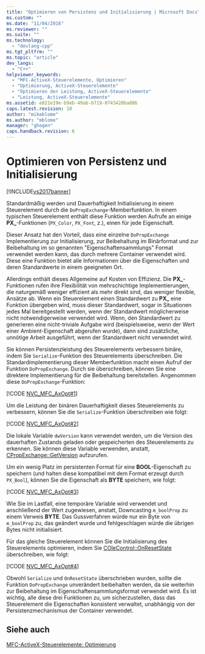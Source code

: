```yaml
---
title: "Optimieren von Persistenz und Initialisierung | Microsoft Docs"
ms.custom: ""
ms.date: "11/04/2016"
ms.reviewer: ""
ms.suite: ""
ms.technology: 
  - "devlang-cpp"
ms.tgt_pltfrm: ""
ms.topic: "article"
dev_langs: 
  - "C++"
helpviewer_keywords: 
  - "MFC-ActiveX-Steuerelemente, Optimieren"
  - "Optimierung, ActiveX-Steuerelemente"
  - "Optimieren der Leistung, ActiveX-Steuerelemente"
  - "Leistung, ActiveX-Steuerelemente"
ms.assetid: e821e19e-b9eb-49ab-b719-0743420ba80b
caps.latest.revision: 10
author: "mikeblome"
ms.author: "mblome"
manager: "ghogen"
caps.handback.revision: 6
---
```

# Optimieren von Persistenz und Initialisierung
[!INCLUDE[vs2017banner](../assembler/inline/includes/vs2017banner.md)]

Standardmäßig werden und Dauerhaftigkeit Initialisierung in einem Steuerelement durch die `DoPropExchange`\-Memberfunktion.  In einem typischen Steuerelement enthält diese Funktion werden Aufrufe an einige **PX\_**\-Funktionen \(`PX_Color`, `PX_Font`, z.\), einen für jede Eigenschaft.  
  
 Dieser Ansatz hat den Vorteil, dass eine einzelne `DoPropExchange` Implementierung zur Initialisierung, zur Beibehaltung im Binärformat und zur Beibehaltung im so genannten "Eigenschaftensammlungs" Format verwendet werden kann, das durch mehrere Container verwendet wird.  Diese eine Funktion bietet alle Informationen über die Eigenschaften und deren Standardwerte in einem geeigneten Ort.  
  
 Allerdings enthält dieses Allgemeine auf Kosten von Effizienz.  Die **PX\_**\-Funktionen rufen ihre Flexibilität von mehrschichtige Implementierungen, die naturgemäß weniger effizient als mehr direkt sind, das weniger flexible, Ansätze ab.  Wenn ein Steuerelement einen Standardwert zu **PX\_** eine Funktion übergeben wird, muss dieser Standardwert, sogar in Situationen jedes Mal bereitgestellt werden, wenn der Standardwert möglicherweise nicht notwendigerweise verwendet wird.  Wenn, den Standardwert zu generieren eine nicht\-triviale Aufgabe wird \(beispielsweise, wenn der Wert einer Ambient\-Eigenschaft abgerufen wurde\), dann sind zusätzliche, unnötige Arbeit ausgeführt, wenn der Standardwert nicht verwendet wird.  
  
 Sie können Persistenzleistung des Steuerelements verbessern binäre, indem Sie `Serialize`\-Funktion des Steuerelements überschreiben.  Die Standardimplementierung dieser Memberfunktion macht einen Aufruf der Funktion `DoPropExchange`.  Durch sie überschreiben, können Sie eine direktere Implementierung für die Beibehaltung bereitstellen.  Angenommen diese `DoPropExchange`\-Funktion:  
  
 [!CODE [NVC_MFC_AxOpt#1](../CodeSnippet/VS_Snippets_Cpp/NVC_MFC_AxOpt#1)]  
  
 Um die Leistung der binären Dauerhaftigkeit dieses Steuerelements zu verbessern, können Sie die `Serialize`\-Funktion überschreiben wie folgt:  
  
 [!CODE [NVC_MFC_AxOpt#2](../CodeSnippet/VS_Snippets_Cpp/NVC_MFC_AxOpt#2)]  
  
 Die lokale Variable `dwVersion` kann verwendet werden, um die Version des dauerhaften Zustands geladen oder gespeicherten des Steuerelements zu erkennen.  Sie können diese Variable verwenden, anstatt, [CPropExchange::GetVersion](../Topic/CPropExchange::GetVersion.md) aufzurufen.  
  
 Um ein wenig Platz im persistenten Format für eine **BOOL**\-Eigenschaft zu speichern \(und halten diese kompatibel mit dem Format erzeugt durch `PX_Bool`\), können Sie die Eigenschaft als **BYTE** speichern, wie folgt:  
  
 [!CODE [NVC_MFC_AxOpt#3](../CodeSnippet/VS_Snippets_Cpp/NVC_MFC_AxOpt#3)]  
  
 Wie Sie im Lastfall, eine temporäre Variable wird verwendet und anschließend der Wert zugewiesen, anstatt, Downcasting `m_boolProp` zu einem Verweis **BYTE**.  Das Gussverfahren würde nur ein Byte von `m_boolProp` zu, das geändert wurde und fehlgeschlagen würde die übrigen Bytes nicht initialisiert.  
  
 Für das gleiche Steuerelement können Sie die Initialisierung des Steuerelements optimieren, indem Sie [COleControl::OnResetState](../Topic/COleControl::OnResetState.md) überschreiben, wie folgt:  
  
 [!CODE [NVC_MFC_AxOpt#4](../CodeSnippet/VS_Snippets_Cpp/NVC_MFC_AxOpt#4)]  
  
 Obwohl `Serialize` und `OnResetState` überschrieben wurden, sollte die Funktion `DoPropExchange` unverändert beibehalten werden, da sie weiterhin zur Beibehaltung im Eigenschaftensammlungsformat verwendet wird.  Es ist wichtig, alle diese drei Funktionen zu, um sicherzustellen, dass das Steuerelement die Eigenschaften konsistent verwaltet, unabhängig von der Persistenzmechanismus der Container verwendet.  
  
## Siehe auch  
 [MFC\-ActiveX\-Steuerelemente: Optimierung](../mfc/mfc-activex-controls-optimization.md)